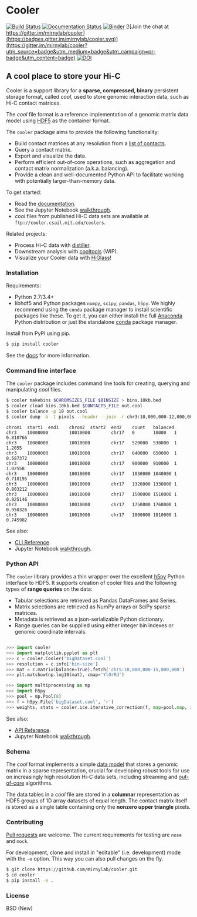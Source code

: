 # Cooler

[![Build Status](https://travis-ci.org/mirnylab/cooler.svg?branch=master)](https://travis-ci.org/mirnylab/cooler)
[![Documentation Status](https://readthedocs.org/projects/cooler/badge/?version=latest)](http://cooler.readthedocs.org/en/latest/)
[![Binder](http://mybinder.org/badge.svg)](https://github.com/mirnylab/cooler-binder)
[![Join the chat at https://gitter.im/mirnylab/cooler](https://badges.gitter.im/mirnylab/cooler.svg)](https://gitter.im/mirnylab/cooler?utm_source=badge&utm_medium=badge&utm_campaign=pr-badge&utm_content=badge)
[![DOI](https://zenodo.org/badge/49553222.svg)](https://zenodo.org/badge/latestdoi/49553222)

## A cool place to store your Hi-C

Cooler is a support library for a **sparse, compressed, binary** persistent storage format, called _cool_, used to store genomic interaction data, such as Hi-C contact matrices. 

The _cool_ file format is a reference implementation of a genomic matrix data model using [HDF5](https://en.wikipedia.org/wiki/Hierarchical_Data_Format) as the container format.

The `cooler` package aims to provide the following functionality:

- Build contact matrices at any resolution from a [list of contacts](https://github.com/4dn-dcic/pairix).
- Query a contact matrix.
- Export and visualize the data.
- Perform efficient out-of-core operations, such as aggregation and contact matrix normalization (a.k.a. balancing).
- Provide a clean and well-documented Python API to facilitate working with potentially larger-than-memory data.

To get started:

- Read the [documentation](http://cooler.readthedocs.org/en/latest/).
- See the Jupyter Notebook [walkthrough](https://github.com/mirnylab/cooler-binder).
- _cool_ files from published Hi-C data sets are available at `ftp://cooler.csail.mit.edu/coolers`.

Related projects:

- Process Hi-C data with [distiller](https://github.com/mirnylab/distiller).
- Downstream analysis with [cooltools](https://github.com/mirnylab/cooltools) (WIP).
- Visualize your Cooler data with [HiGlass](http://higlass.io)!


### Installation

Requirements:

- Python 2.7/3.4+
- libhdf5 and Python packages `numpy`, `scipy`, `pandas`, `h5py`. We highly recommend using the `conda` package manager to install scientific packages like these. To get it, you can either install the full [Anaconda](https://www.continuum.io/downloads) Python distribution or just the standalone [conda](http://conda.pydata.org/miniconda.html) package manager.

Install from PyPI using pip.
```sh
$ pip install cooler
```

See the [docs](http://cooler.readthedocs.org/en/latest/) for more information.


### Command line interface

The `cooler` package includes command line tools for creating, querying and manipulating _cool_ files.

```bash
$ cooler makebins $CHROMSIZES_FILE $BINSIZE > bins.10kb.bed
$ cooler cload bins.10kb.bed $CONTACTS_FILE out.cool
$ cooler balance -p 10 out.cool
$ cooler dump -b -t pixels --header --join -r chr3:10,000,000-12,000,000 -r2 chr17 out.cool | head
```

```
chrom1  start1  end1    chrom2  start2  end2    count   balanced
chr3    10000000        10010000        chr17   0       10000   1       0.810766
chr3    10000000        10010000        chr17   520000  530000  1       1.2055
chr3    10000000        10010000        chr17   640000  650000  1       0.587372
chr3    10000000        10010000        chr17   900000  910000  1       1.02558
chr3    10000000        10010000        chr17   1030000 1040000 1       0.718195
chr3    10000000        10010000        chr17   1320000 1330000 1       0.803212
chr3    10000000        10010000        chr17   1500000 1510000 1       0.925146
chr3    10000000        10010000        chr17   1750000 1760000 1       0.950326
chr3    10000000        10010000        chr17   1800000 1810000 1       0.745982
```

See also:

- [CLI Reference](http://cooler.readthedocs.io/en/latest/cli.html).
- Jupyter Notebook [walkthrough](https://github.com/mirnylab/cooler-binder/blob/master/cooler_cli.ipynb).

### Python API

The `cooler` library provides a thin wrapper over the excellent [h5py](http://docs.h5py.org/en/latest/) Python interface to HDF5. It supports creation of cooler files and the following types of **range queries** on the data:

- Tabular selections are retrieved as Pandas DataFrames and Series.
- Matrix  selections are retrieved as NumPy arrays or SciPy sparse matrices.
- Metadata is retrieved as a json-serializable Python dictionary.
- Range queries can be supplied using either integer bin indexes or genomic coordinate intervals.

```python

>>> import cooler
>>> import matplotlib.pyplot as plt
>>> c = cooler.Cooler('bigDataset.cool')
>>> resolution = c.info['bin-size']
>>> mat = c.matrix(balance=True).fetch('chr5:10,000,000-15,000,000')
>>> plt.matshow(np.log10(mat), cmap='YlOrRd')
```

```python
>>> import multiprocessing as mp
>>> import h5py
>>> pool = mp.Pool(8)
>>> f = h5py.File('bigDataset.cool', 'r')
>>> weights, stats = cooler.ice.iterative_correction(f, map=pool.map, ignore_diags=3, min_nnz=10)
```

See also:

- [API Reference](http://cooler.readthedocs.io/en/latest/api.html).
- Jupyter Notebook [walkthrough](https://github.com/mirnylab/cooler-binder/blob/master/cooler_api.ipynb).

### Schema

The _cool_ format implements a simple [data model](http://cooler.readthedocs.io/en/latest/datamodel.html) that stores a genomic matrix in a sparse representation, crucial for developing robust tools for use on increasingly high resolution Hi-C data sets, including streaming and [out-of-core](https://en.wikipedia.org/wiki/Out-of-core_algorithm) algorithms.

The data tables in a _cool_ file are stored in a **columnar** representation as HDF5 groups of 1D array datasets of equal length. The contact matrix itself is stored as a single table containing only the **nonzero upper triangle** pixels.


### Contributing

[Pull requests](https://akrabat.com/the-beginners-guide-to-contributing-to-a-github-project/) are welcome. The current requirements for testing are `nose` and `mock`.

For development, clone and install in "editable" (i.e. development) mode with the `-e` option. This way you can also pull changes on the fly.
```sh
$ git clone https://github.com/mirnylab/cooler.git
$ cd cooler
$ pip install -e .
```

### License

BSD (New)
